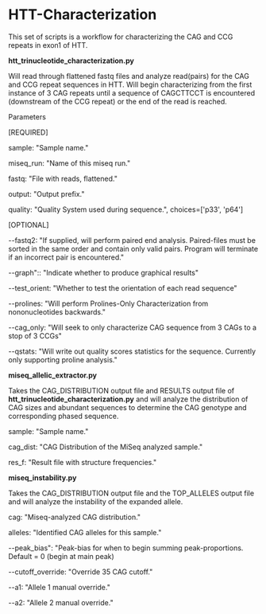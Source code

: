 # HTT-Characterization

This set of scripts is a workflow for characterizing the CAG and CCG repeats in exon1 of HTT.

**htt_trinucleotide_characterization.py**

Will read through flattened fastq files and analyze read(pairs) for the CAG and CCG repeat sequences in HTT. Will begin characterizing from the first instance of 3 CAG repeats until a sequence of CAGCTTCCT is encountered (downstream of the CCG repeat) or the end of the read is reached.

Parameters

[REQUIRED]

sample: "Sample name."

miseq_run: "Name of this miseq run."

fastq: "File with reads, flattened."

output: "Output prefix."

quality: "Quality System used during sequence.", choices=['p33', 'p64']

[OPTIONAL]

--fastq2: "If supplied, will perform paired end analysis. Paired-files must be sorted in the same order and contain only valid pairs. Program will terminate if an incorrect pair is encountered."

--graph":: "Indicate whether to produce graphical results"

--test_orient: "Whether to test the orientation of each read sequence"

--prolines: "Will perform Prolines-Only Characterization from nononucleotides backwards."

--cag_only: "Will seek to only characterize CAG sequence from 3 CAGs to a stop of 3 CCGs"

--qstats: "Will write out quality scores statistics for the sequence. Currently only supporting proline analysis."


**miseq_allelic_extractor.py**

Takes the CAG_DISTRIBUTION output file and RESULTS output file of **htt_trinucleotide_characterization.py** and will analyze the distribution of CAG sizes and abundant sequences to determine the CAG genotype and corresponding phased sequence.

sample: "Sample name."

cag_dist: "CAG Distribution of the MiSeq analyzed sample."

res_f: "Result file with structure frequencies."


**miseq_instability.py**

Takes the CAG_DISTRIBUTION output file and the TOP_ALLELES output file and will analyze the instability of the expanded allele.

cag: "Miseq-analyzed CAG distribution."

alleles: "Identified CAG alleles for this sample."

--peak_bias": "Peak-bias for when to begin summing peak-proportions. Default = 0 (begin at main peak)

--cutoff_override: "Override 35 CAG cutoff."

--a1: "Allele 1 manual override."

--a2: "Allele 2 manual override."

